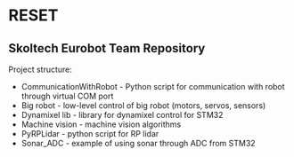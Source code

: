 # RESET
## Skoltech Eurobot Team Repository

Project structure:
- CommunicationWithRobot - Python script for communication with robot through virtual COM port
- Big robot - low-level control of big robot (motors, servos, sensors)
- Dynamixel lib - library for dynamixel control for STM32
- Machine vision - machine vision algorithms
- PyRPLidar - python script for RP lidar
- Sonar_ADC - example of using sonar through ADC from STM32
